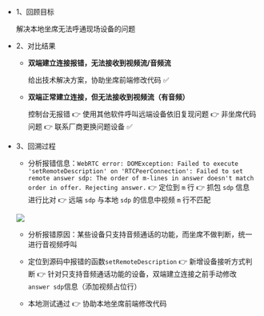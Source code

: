 - 1、回顾目标

  解决本地坐席无法呼通现场设备的问题

- 2、对比结果

  - **双端建立连接报错，无法接收到视频流/音频流**

    给出技术解决方案，协助坐席前端修改代码 ✅

  - **双端正常建立连接，但无法接收到视频流（有音频）**

    控制台无报错 👉 使用其他软件呼叫远端设备依旧复现问题 👉 非坐席代码问题 👉 联系厂商更换问题设备 ✅

- 3、回溯过程

  - 分析报错信息：`WebRTC error: DOMException: Failed to execute 'setRemoteDescription' on 'RTCPeerConnection': Failed to set remote answer sdp: The order of m-lines in answer doesn't match order in offer. Rejecting answer.` 👉 定位到 `m` 行 👉 抓包 `sdp` 信息进行比对 👉 远端 `sdp` 与本地 `sdp` 的信息中视频 `m` 行不匹配

  ![ ](/md/2季度复盘/1.png)

  - 分析报错原因：某些设备只支持音频通话的功能，而坐席不做判断，统一进行音视频呼叫

  - 定位到源码中报错的函数`setRemoteDescription` 👉 新增设备接听方式判断 👉 针对只支持音频通话功能的设备，双端建立连接之前手动修改`answer sdp`信息（添加视频占位行）

  - 本地测试通过 👉 协助本地坐席前端修改代码
